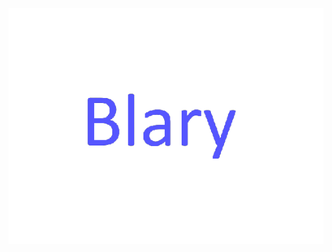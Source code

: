 ![LOGO](https://github.com/teamblary/.github/blob/acb477f9f500891e8a894762ee07e93ee4747009/logos/Blary-removebg-preview.png)
